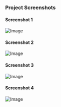 ### Project Screenshots
#### Screenshot 1
![Image](../Screenshot%20(1).png)
#### Screenshot 2
![Image](../Screenshot%20(2).png)
#### Screenshot 3
![Image](../Screenshot%20(3).png)
#### Screenshot 4
![Image](../Screenshot%20(4).png)